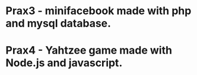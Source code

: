 # Prax3 - minifacebook made with php and mysql database.
# Prax4 - Yahtzee game made with Node.js and javascript.
